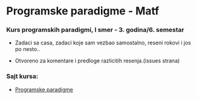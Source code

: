 # Programske paradigme - Matf

### Kurs programskih paradigmi, I smer - 3. godina/6. semestar

- Zadaci sa casa, zadaci koje sam vezbao samostalno, reseni rokovi i jos po nesto..

- Otvoreno za komentare i predloge razlicitih resenja.(issues strana)

### Sajt kursa:
- [Programske paradigme](http://www.programskijezici.matf.bg.ac.rs/ProgramskeParadigmeI.html)
